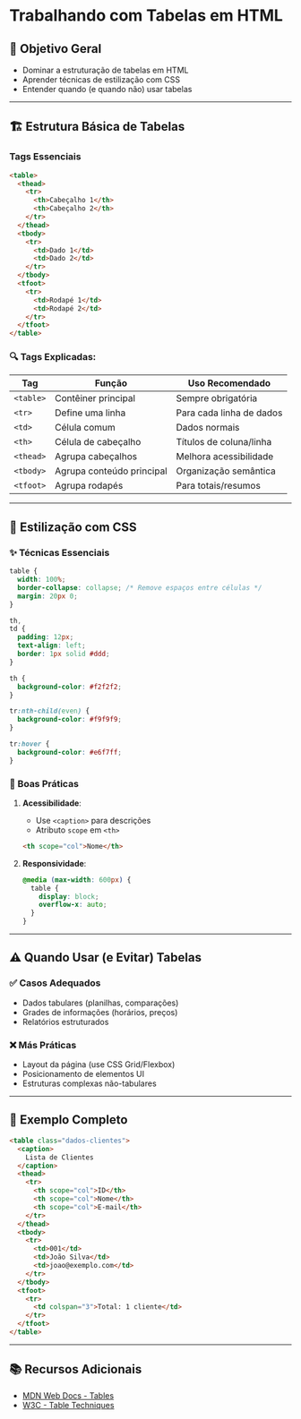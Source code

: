 # Trabalhando com Tabelas em HTML

## 📌 Objetivo Geral

- Dominar a estruturação de tabelas em HTML
- Aprender técnicas de estilização com CSS
- Entender quando (e quando não) usar tabelas

---

## 🏗️ Estrutura Básica de Tabelas

### Tags Essenciais

```html
<table>
  <thead>
    <tr>
      <th>Cabeçalho 1</th>
      <th>Cabeçalho 2</th>
    </tr>
  </thead>
  <tbody>
    <tr>
      <td>Dado 1</td>
      <td>Dado 2</td>
    </tr>
  </tbody>
  <tfoot>
    <tr>
      <td>Rodapé 1</td>
      <td>Rodapé 2</td>
    </tr>
  </tfoot>
</table>
```

### 🔍 Tags Explicadas:

| Tag       | Função                    | Uso Recomendado          |
| --------- | ------------------------- | ------------------------ |
| `<table>` | Contêiner principal       | Sempre obrigatória       |
| `<tr>`    | Define uma linha          | Para cada linha de dados |
| `<td>`    | Célula comum              | Dados normais            |
| `<th>`    | Célula de cabeçalho       | Títulos de coluna/linha  |
| `<thead>` | Agrupa cabeçalhos         | Melhora acessibilidade   |
| `<tbody>` | Agrupa conteúdo principal | Organização semântica    |
| `<tfoot>` | Agrupa rodapés            | Para totais/resumos      |

---

## 🎨 Estilização com CSS

### ✨ Técnicas Essenciais

```css
table {
  width: 100%;
  border-collapse: collapse; /* Remove espaços entre células */
  margin: 20px 0;
}

th,
td {
  padding: 12px;
  text-align: left;
  border: 1px solid #ddd;
}

th {
  background-color: #f2f2f2;
}

tr:nth-child(even) {
  background-color: #f9f9f9;
}

tr:hover {
  background-color: #e6f7ff;
}
```

### 🚀 Boas Práticas

1. **Acessibilidade**:

   - Use `<caption>` para descrições
   - Atributo `scope` em `<th>`

   ```html
   <th scope="col">Nome</th>
   ```

2. **Responsividade**:
   ```css
   @media (max-width: 600px) {
     table {
       display: block;
       overflow-x: auto;
     }
   }
   ```

---

## ⚠️ Quando Usar (e Evitar) Tabelas

### ✅ Casos Adequados

- Dados tabulares (planilhas, comparações)
- Grades de informações (horários, preços)
- Relatórios estruturados

### ❌ Más Práticas

- Layout da página (use CSS Grid/Flexbox)
- Posicionamento de elementos UI
- Estruturas complexas não-tabulares

---

## 🌟 Exemplo Completo

```html
<table class="dados-clientes">
  <caption>
    Lista de Clientes
  </caption>
  <thead>
    <tr>
      <th scope="col">ID</th>
      <th scope="col">Nome</th>
      <th scope="col">E-mail</th>
    </tr>
  </thead>
  <tbody>
    <tr>
      <td>001</td>
      <td>João Silva</td>
      <td>joao@exemplo.com</td>
    </tr>
  </tbody>
  <tfoot>
    <tr>
      <td colspan="3">Total: 1 cliente</td>
    </tr>
  </tfoot>
</table>
```

---

## 📚 Recursos Adicionais

- [MDN Web Docs - Tables](https://developer.mozilla.org/pt-BR/docs/Learn/HTML/Tables)
- [W3C - Table Techniques](https://www.w3.org/WAI/tutorials/tables/)
